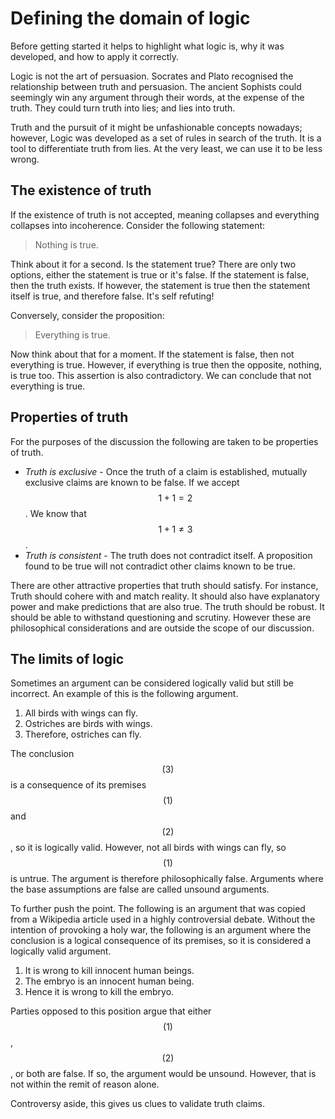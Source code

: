 # Defining the domain of logic

Before getting started it helps to highlight what logic is, why it was
developed, and how to apply it correctly.

Logic is not the art of persuasion. Socrates and Plato recognised the
relationship between truth and persuasion. The ancient Sophists could seemingly
win any argument through their words, at the expense of the truth. They could
turn truth into lies; and lies into truth.

Truth and the pursuit of it might be unfashionable concepts nowadays; however,
Logic was developed as a set of rules in search of the truth. It is a tool to
differentiate truth from lies. At the very least, we can use it to be less
wrong.

## The existence of truth

If the existence of truth is not accepted, meaning collapses and everything
collapses into incoherence. Consider the following statement:

> Nothing is true.

Think about it for a second. Is the statement true? There are only two options,
either the statement is true or it's false. If the statement is false, then the
truth exists. If however, the statement is true then the statement itself is
true, and therefore false. It's self refuting!

Conversely, consider the proposition:

> Everything is true.

Now think about that for a moment. If the statement is false, then not
everything is true. However, if everything is true then the opposite, nothing,
is true too. This assertion is also contradictory. We can conclude that not
everything is true.

## Properties of truth

For the purposes of the discussion the following are taken to be properties of
truth.

* *Truth is exclusive* - Once the truth of a claim is established, mutually
  exclusive claims are known to be false. If we accept $$1 + 1 = 2$$. We know
  that $$1 + 1 \neq 3$$.
* *Truth is consistent* - The truth does not contradict itself. A proposition
  found to be true will not contradict other claims known to be true.

There are other attractive properties that truth should satisfy. For instance,
Truth should cohere with and match reality. It should also have explanatory
power and make predictions that are also true. The truth should be robust. It
should be able to withstand questioning and scrutiny. However these are
philosophical considerations and are outside the scope of our discussion.

## The limits of logic

Sometimes an argument can be considered logically valid but still be incorrect.
An example of this is the following argument. 

1. All birds with wings can fly.
1. Ostriches are birds with wings.
1. Therefore, ostriches can fly.

The conclusion $$(3)$$ is a consequence of its premises $$(1)$$ and $$(2)$$, so
it is logically valid. However, not all birds with wings can fly, so $$(1)$$ is
untrue. The argument is therefore philosophically false. Arguments where the
base assumptions are false are called unsound arguments.

To further push the point. The following is an argument that was copied from a
Wikipedia article used in a highly controversial debate. Without the intention
of provoking a holy war, the following is an argument where the conclusion is a
logical consequence of its premises, so it is considered a logically valid
argument.

1. It is wrong to kill innocent human beings.
1. The embryo is an innocent human being.
1. Hence it is wrong to kill the embryo.

Parties opposed to this position argue that either $$(1)$$, $$(2)$$, or both
are false. If so, the argument would be unsound. However, that is not within
the remit of reason alone.

Controversy aside, this gives us clues to validate truth claims.
